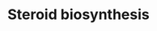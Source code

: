 ---
annotations:
- id: PW:0000040
  parent: classic metabolic pathway
  type: Pathway Ontology
  value: steroid hormone biosynthetic pathway
authors:
- MaintBot
- Egonw
- Lindarieswijk
- Eweitz
description: ''
last-edited: 2021-05-25
organisms:
- Canis familiaris
redirect_from:
- /index.php/Pathway:WP1143
- /instance/WP1143
revision: null
schema-jsonld:
- '@context': https://schema.org/
  '@id': https://wikipathways.github.io/pathways/WP1143.html
  '@type': Dataset
  creator:
    '@type': Organization
    name: WikiPathways
  description: ''
  keywords:
  - 17-alpha-OH-Pregnenolone
  - 17-alpha-OH-Progesterone
  - Androstenediol
  - Androstenedione
  - Cholesterol
  - DHA
  - Dihydrotestosterone
  - Estradiol
  - Estrone
  - F13B
  - HSD17B1
  - HSD17B2
  - HSD17B3
  - HSD17B4
  - HSD17B7
  - HSD3B1
  - HSD3B2
  - Hydroxyprogesterone aldolase
  - LOC477807
  - Pregnenolone
  - Progesterone
  - Steroid-19-Hydroxylase
  - Testosterone
  license: CC0
  name: Steroid biosynthesis
seo: CreativeWork
title: Steroid biosynthesis
wpid: WP1143
---